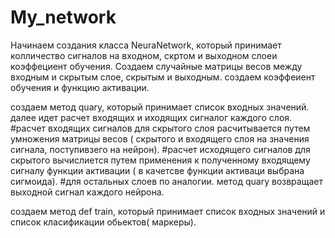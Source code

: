 # My_network
Начинаем создания класса NeuraNetwork, который принимает колличество сигналов на входном, скртом и выходном слоеи коэффециент обучения.
Создаем случайные матрицы весов между входным и скрытым слое, скрытым и выходным.
создаем коэффеиент обучения и функцию активации.

создаем метод  quary, который принимает список входных значений.
далее идет расчет входящих и иходящих сигналог каждого слоя.
#расчет входящих сигналов для скрытого слоя расчитывается путем умножения матрицы весов ( скрытого и входящего слоя на значения сигнала, поступивзего на нейрон).
#расчет исходящего  сигналов для скрытого вычислиется путем применения к полученному входящему сигналу функции активации ( в качетсве функции активаци выбрана сигмоида).
#для остальных слоев по аналогии.
метод  quary возвращает выходной сигнал каждого нейрона.

создаем метод def train,  который принимает список входных значений и список класификации обьектов( маркеры).


